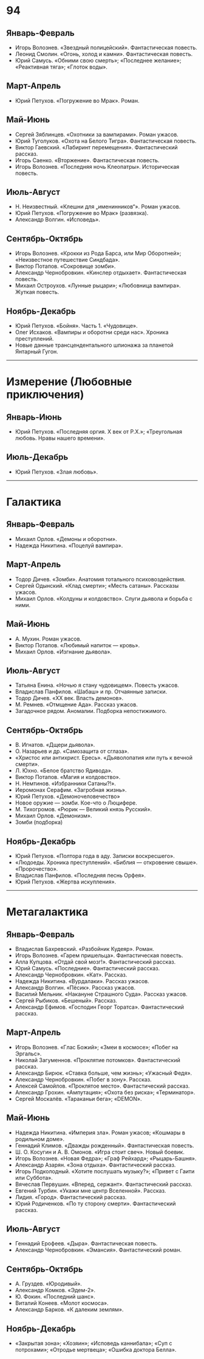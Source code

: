 # 94
## Январь-Февраль	
*   Игорь Волознев. «Звездный полицейский». Фантастическая повесть.
*   Леонид Смолин. «Огонь, холод и камни». Фантастическая повесть.
*   Юрий Самусь. «Обними свою смерть»; «Последнее желание»; «Реактивная тяга»; «Глоток воды».
	
## Март-Апрель	
*   Юрий Петухов. «Погружение во Мрак». Роман.


## Май-Июнь	
*   Сергей Зяблинцев. «Охотники за вампирами». Роман ужасов.
*   Юрий Туголуков. «Охота на Белого Тигра». Фантастическая повесть.
*   Виктор Гаевский. «Лабиринт перемещения». Фантастический рассказ.
*   Игорь Саенко. «Вторжение». Фантастическая повесть.
*   Игорь Волознев. «Последняя ночь Клеопатры». Историческая повесть.
	
## Июль-Август	
*   Н. Неизвестный. «Клешни для „именинников“». Роман ужасов.
*   Юрий Петухов. «Погружение во Мрак» (развязка).
*   Александр Волгин. «Исповедь».

	
## Сентябрь-Октябрь	
*   Игорь Волознев. «Крокки из Рода Барса, или Мир Оборотней»; «Неизвестное путешествие Синдбада».
*   Виктор Потапов. «Сокровище зомби».
*   Александр Чернобровкин. «Кинслер отдыхает». Фантастическая повесть.
*   Михаил Остроухов. «Лунные рыцари»; «Любовница вампира». Жуткая повесть.
	
## Ноябрь-Декабрь	
*   Юрий Петухов. «Бойня». Часть 1. «Чудовище».
*   Олег Исхаков. «Вампиры и оборотни среди нас». Хроника преступлений.
*   Новые данные трансцендентального шпионажа за планетой Янтарный Гугон.

----

# Измерение (Любовные приключения)

## Январь-Июнь	
*   Юрий Петухов. «Последняя оргия. X век от Р.Х.»; «Треугольная любовь. Нравы нашего времени».

## Июль-Декабрь	
*   Юрий Петухов. «Злая любовь».

----

# Галактика
## Январь-Февраль	
*   Михаил Орлов. «Демоны и оборотни».
*   Надежда Никитина. «Поцелуй вампира».
	
## Март-Апрель
*   Тодор Дичев. «Зомби». Анатомия тотального психовоздействия.
*   Сергей Одынский. «Клад смерти»; «Месть сатаны». Рассказы ужасов.
*   Михаил Орлов. «Колдуны и колдовство». Слуги дьявола и борьба с ними.
	
## Май-Июнь
*   А. Мухин. Роман ужасов.
*   Виктор Потапов. «Любимый напиток — кровь».
*   Михаил Орлов. «Изгнание дьявола».

## Июль-Август	
*   Татьяна Енина. «Ночью я стану чудовищем». Повесть ужасов.
*   Владислав Панфилов. «Шабаш» и пр. Отчаянные записки.
*   Тодор Дичев. «ХХ век. Власть демонов».
*   М. Ремнев. «Отмщение Ада». Рассказ ужасов.
*   Загадочное рядом. Аномалии. Подборка непостижимого.
	
## Сентябрь-Октябрь	
*   В. Игнатов. «Дщери дьявола».
*   О. Назарьев и др. «Самозащита от сглаза».
*   «Христос или антихрист. Ересь». «Дьяволопатия или путь к вечной смерти».
*   Л. Юхно. «Белое братство Ядивода».
*   Виктор Потапов. «Магия и колдовство».
*   Н. Немтинов. «Избранники Сатаны?!».
*   Иеромонах Серафим. «Загробная жизнь».
*   Юрий Петухов. «Демоночеловечество»
*   Новое оружие — зомби. Кое-что о Люцифере.
*   М. Тихогромов. «Рюрик — Великий князь Русский».
*   Михаил Орлов. «Демонизм».
*   Зомби (подборка)
	
## Ноябрь-Декабрь	
*   Юрий Петухов. «Полтора года в аду. Записки воскресшего».
*   «Людоеды. Хроника преступлений». «Библия — откровение свыше». «Пророчество».
*   Владислав Панфилов. «Последняя песнь Орфея».
*   Юрий Петухов. «Жертва искупления».

----

# Метагалактика
## Январь-Февраль	
*   Владислав Бахревский. «Разбойник Кудеяр». Роман.
*   Игорь Волознев. «Гарем пришельца». Фантастическая повесть.
*   Алла Купцова. «Отдай свой мозг!». Фантастический рассказ.
*   Юрий Самусь. «Последние». Фантастический рассказ.
*   Александр Чернобровкин. «Кат». Рассказ.
*   Надежда Никитина. «Вурдалаки». Рассказ ужасов.
*   Александр Волгин. «Пёсик». Рассказ ужасов.
*   Василий Мельник. «Накануне Страшного Суда». Рассказ ужасов.
*   Сергей Рыбиков. «Бешеный». Рассказ.
*   Александр Ефимов. «Господин Георг Торатса». Фантастический рассказ.
	
## Март-Апрель	
*   Игорь Волознев. «Глас Божий»; «Змеи в космосе»; «Побег на Эргальс».
*   Николай Загуменнов. «Проклятие потомков». Фантастический рассказ.
*   Александр Бирюк. «Ставка больше, чем жизнь»; «Ужасный Федя».
*   Александр Чернобровкин. «Побег в зону». Рассказ.
*   Алексей Самойлов. «Проклятое место». Фантастический рассказ.
*   Александр Грохин. «Ампутация»; «Охота без риска»; «Терминатор».
*   Сергей Москалёв. «Тараканьи бега»; «DEMON».
	
## Май-Июнь
*   Надежда Никитина. «Империя зла». Роман ужасов; «Кошмары в родильном доме».
*   Геннадий Климов. «Дважды рожденный». Фантастическая повесть.
*   Ш. О. Косугин и А. В. Омонов. «Игра стоит свеч». Новый боевик.
*   Игорь Волознев. «Новая Федра»; «Граф Рейхард»; «Рыцарь-Башня».
*   Александр Азарян. «Зона отдыха». Фантастический рассказ.
*   Игорь Подколодный. «Хотите послушать музыку?»; «Привет с Гаити или Суббота».
*   Вячеслав Первушин. «Вперед, сержант». Фантастический рассказ.
*   Евгений Турбин. «Укажи мне центр Вселенной». Рассказ.
*   Лидия. «Город». Фантастический рассказ.
*   Юрий Родиченков. «По ту сторону смерти». Фантастический рассказ.

## Июль-Август	
*   Геннадий Ерофеев. «Дыра». Фантастическая повесть.
*   Александр Чернобровкин. «Эмансия». Фантастический роман.
	
## Сентябрь-Октябрь	
*   А. Груздев. «Юродивый».
*   Александр Комков. «Эдем-2».
*   Ю. Фокин. «Последний шанс».
*   Виталий Конеев. «Молот космоса».
*   Александр Барков. «К далеким землям».
	
## Ноябрь-Декабрь	
*   «Закрытая зона»; «Хозяин»; «Исповедь каннибала»; «Суп с потрохами»; «Отродье мертвеца»; «Ошибка доктора Белла».
